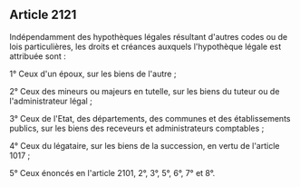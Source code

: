 Article 2121
----
Indépendamment des hypothèques légales résultant d'autres codes ou de lois
particulières, les droits et créances auxquels l'hypothèque légale est attribuée
sont :

1° Ceux d'un époux, sur les biens de l'autre ;

2° Ceux des mineurs ou majeurs en tutelle, sur les biens du tuteur ou de
l'administrateur légal ;

3° Ceux de l'Etat, des départements, des communes et des établissements publics,
sur les biens des receveurs et administrateurs comptables ;

4° Ceux du légataire, sur les biens de la succession, en vertu de l'article 1017
;

5° Ceux énoncés en l'article 2101, 2°, 3°, 5°, 6°, 7° et 8°.
